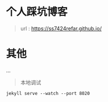 # 个人踩坑博客

> url : https://ss7424refar.github.io/

# 其他

...

> 本地调试

```
jekyll serve --watch --port 8020
```